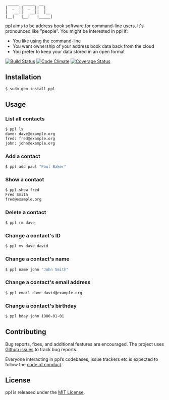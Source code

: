      _____  _____  __
    |  _  ||  _  ||  |
    |   __||   __||  |__
    |__|   |__|   |_____|


[ppl](http://ppladdressbook.org) aims to be address book software for
command-line users. It's pronounced like "people". You might be interested in
ppl if:

* You like using the command-line
* You want ownership of your address book data back from the cloud
* You prefer to keep your data stored in an open format

[![Build Status](https://secure.travis-ci.org/hnrysmth/ppl.png)](http://travis-ci.org/hnrysmth/ppl)
[![Code Climate](https://codeclimate.com/github/hnrysmth/ppl.png)](https://codeclimate.com/github/hnrysmth/ppl)
[![Coverage Status](https://coveralls.io/repos/hnrysmth/ppl/badge.png?branch=master)](https://coveralls.io/r/hnrysmth/ppl?branch=master)

Installation
------------

```bash
$ sudo gem install ppl
```

Usage
-----

### List all contacts

```bash
$ ppl ls
dave: dave@example.org
fred: fred@example.org
john: john@example.org
```

### Add a contact
```bash
$ ppl add paul "Paul Baker"
```

### Show a contact
```bash
$ ppl show fred
Fred Smith
fred@example.org
```

### Delete a contact
```bash
$ ppl rm dave
```

### Change a contact's ID
```bash
$ ppl mv dave david
```

### Change a contact's name
```bash
$ ppl name john "John Smith"
```

### Change a contact's email address
```bash
$ ppl email dave david@example.org
```

### Change a contact's birthday
```bash
$ ppl bday john 1980-01-01
```

Contributing
------------

Bug reports, fixes, and additional features are encouraged. The project uses
[Github issues](https://github.com/hnrysmth/ppl/issues) to track bug reports.

Everyone interacting in ppl’s codebases, issue trackers etc is expected to follow the [code of conduct](https://github.com/ppladdressbook/ppl/blob/master/CODE_OF_CONDUCT.md).

License
-------

ppl is released under the [MIT License].

[MIT License]: http://www.opensource.org/licenses/MIT
